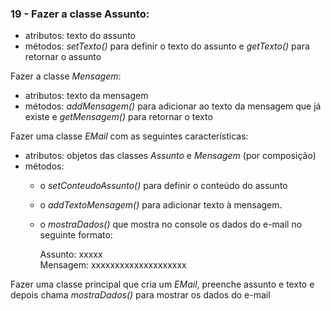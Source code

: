 ### 19 - Fazer a classe Assunto:
* atributos: texto do assunto  
* métodos: *setTexto()* para definir o texto do assunto e *getTexto()* para retornar o assunto  
  
Fazer a classe *Mensagem*:
* atributos: texto da mensagem
* métodos: *addMensagem()* para adicionar ao texto da mensagem que já existe e *getMensagem()* para retornar o texto

Fazer uma classe *EMail* com as seguintes características:

* atributos: objetos das classes *Assunto* e *Mensagem* (por composição)
* métodos:
  * o *setConteudoAssunto()* para definir o conteúdo do assunto
  * o *addTextoMensagem()* para adicionar texto à mensagem.
  * o *mostraDados()* que mostra no console os dados do e-mail no seguinte formato:

    Assunto: xxxxx  
    Mensagem: xxxxxxxxxxxxxxxxxxxx  

Fazer uma classe principal que cria um *EMail*, preenche assunto e texto e
depois chama *mostraDados()* para mostrar os dados do e-mail